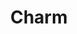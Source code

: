 ---
title: "Charm"

domain:
  grantedPower: |
    The character can boost his or her Charisma by 4 points once per day. Activating this power is a free action. The Charisma increase lasts 1 minute.
  spells: |
     1. {% spell_link charm-person %}
     1. {% spell_link calm-emotions %}
     1. {% spell_link suggestion %}
     1. {% spell_link heroism %}
     1. {% spell_link charm-monster %}
     1. {% spell_link geasquest %}
     1. {% spell_link insanity %}
     1. {% spell_link demand %}
     1. {% spell_link dominate-monster %}
---